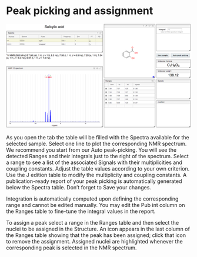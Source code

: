 # Peak picking and assignment

![mages/peakPicking.png](images/peakPicking.png)

As you open the tab the table will be filled with the Spectra available for the selected sample. Select one line to plot the corresponding NMR spectrum. We recommend you start from our Auto peak-picking. You will see the detected Ranges and their integrals just to the right of the spectrum. Select a range to see a list of the associated Signals with their multiplicities and coupling constants. Adjust the table values according to your own criterion. Use the J edition table to modify the multiplicity and coupling constants. A publication-ready report of your peak picking is automatically generated below the Spectra table. Don’t forget to Save your changes.

Integration is automatically computed upon defining the corresponding range and cannot be edited manually. You may edit the Pub int column on the Ranges table to fine-tune the integral values in the report.

To assign a peak select a range in the Ranges table and then select the nuclei to be assigned in the Structure. An icon appears in the last column of the Ranges table showing that the peak has been assigned; click that icon to remove the assignment. Assigned nuclei are highlighted whenever the corresponding peak is selected in the NMR spectrum.
